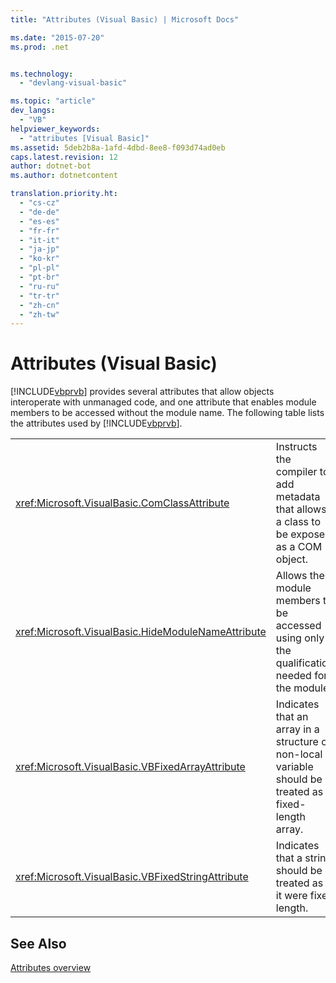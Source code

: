 ```yaml
---
title: "Attributes (Visual Basic) | Microsoft Docs"

ms.date: "2015-07-20"
ms.prod: .net


ms.technology: 
  - "devlang-visual-basic"

ms.topic: "article"
dev_langs: 
  - "VB"
helpviewer_keywords: 
  - "attributes [Visual Basic]"
ms.assetid: 5deb2b8a-1afd-4dbd-8ee8-f093d74ad0eb
caps.latest.revision: 12
author: dotnet-bot
ms.author: dotnetcontent

translation.priority.ht: 
  - "cs-cz"
  - "de-de"
  - "es-es"
  - "fr-fr"
  - "it-it"
  - "ja-jp"
  - "ko-kr"
  - "pl-pl"
  - "pt-br"
  - "ru-ru"
  - "tr-tr"
  - "zh-cn"
  - "zh-tw"
---
```

# Attributes (Visual Basic)
[!INCLUDE[vbprvb](../../csharp/programming-guide/concepts/linq/includes/vbprvb_md.md)] provides several attributes that allow objects interoperate with unmanaged code, and one attribute that enables module members to be accessed without the module name. The following table lists the attributes used by [!INCLUDE[vbprvb](../../csharp/programming-guide/concepts/linq/includes/vbprvb_md.md)].  
  
|||  
|---|---|  
|<xref:Microsoft.VisualBasic.ComClassAttribute>|Instructs the compiler to add metadata that allows a class to be exposed as a COM object.|  
|<xref:Microsoft.VisualBasic.HideModuleNameAttribute>|Allows the module members to be accessed using only the qualification needed for the module.|  
|<xref:Microsoft.VisualBasic.VBFixedArrayAttribute>|Indicates that an array in a structure or non-local variable should be treated as a fixed-length array.|  
|<xref:Microsoft.VisualBasic.VBFixedStringAttribute>|Indicates that a string should be treated as if it were fixed length.|  
  
## See Also  
 [Attributes overview](../../visual-basic/programming-guide/concepts/attributes/index.md)
